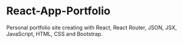 # React-App-Portfolio
Personal portfolio site creating with React, React Router, JSON, JSX, JavaScript, HTML, CSS and Bootstrap.
